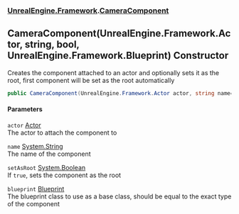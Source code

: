 ### [UnrealEngine.Framework](./UnrealEngine-Framework.md 'UnrealEngine.Framework').[CameraComponent](./UnrealEngine-Framework-CameraComponent.md 'UnrealEngine.Framework.CameraComponent')
## CameraComponent(UnrealEngine.Framework.Actor, string, bool, UnrealEngine.Framework.Blueprint) Constructor
Creates the component attached to an actor and optionally sets it as the root, first component will be set as the root automatically  
```csharp
public CameraComponent(UnrealEngine.Framework.Actor actor, string name=null, bool setAsRoot=false, UnrealEngine.Framework.Blueprint blueprint=null);
```
#### Parameters
<a name='UnrealEngine-Framework-CameraComponent-CameraComponent(UnrealEngine-Framework-Actor_string_bool_UnrealEngine-Framework-Blueprint)-actor'></a>
`actor` [Actor](./UnrealEngine-Framework-Actor.md 'UnrealEngine.Framework.Actor')  
The actor to attach the component to  
  
<a name='UnrealEngine-Framework-CameraComponent-CameraComponent(UnrealEngine-Framework-Actor_string_bool_UnrealEngine-Framework-Blueprint)-name'></a>
`name` [System.String](https://docs.microsoft.com/en-us/dotnet/api/System.String 'System.String')  
The name of the component  
  
<a name='UnrealEngine-Framework-CameraComponent-CameraComponent(UnrealEngine-Framework-Actor_string_bool_UnrealEngine-Framework-Blueprint)-setAsRoot'></a>
`setAsRoot` [System.Boolean](https://docs.microsoft.com/en-us/dotnet/api/System.Boolean 'System.Boolean')  
If `true`, sets the component as the root  
  
<a name='UnrealEngine-Framework-CameraComponent-CameraComponent(UnrealEngine-Framework-Actor_string_bool_UnrealEngine-Framework-Blueprint)-blueprint'></a>
`blueprint` [Blueprint](./UnrealEngine-Framework-Blueprint.md 'UnrealEngine.Framework.Blueprint')  
The blueprint class to use as a base class, should be equal to the exact type of the component  
  
